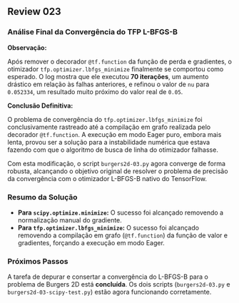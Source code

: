 ## Review 023

### Análise Final da Convergência do TFP L-BFGS-B

**Observação:**

Após remover o decorador `@tf.function` da função de perda e gradientes, o otimizador `tfp.optimizer.lbfgs_minimize` finalmente se comportou como esperado. O log mostra que ele executou **70 iterações**, um aumento drástico em relação às falhas anteriores, e refinou o valor de `nu` para `0.052334`, um resultado muito próximo do valor real de `0.05`.

**Conclusão Definitiva:**

O problema de convergência do `tfp.optimizer.lbfgs_minimize` foi conclusivamente rastreado até a compilação em grafo realizada pelo decorador `@tf.function`. A execução em modo Eager puro, embora mais lenta, provou ser a solução para a instabilidade numérica que estava fazendo com que o algoritmo de busca de linha do otimizador falhasse.

Com esta modificação, o script `burgers2d-03.py` agora converge de forma robusta, alcançando o objetivo original de resolver o problema de precisão da convergência com o otimizador L-BFGS-B nativo do TensorFlow.

### Resumo da Solução

*   **Para `scipy.optimize.minimize`:** O sucesso foi alcançado removendo a normalização manual do gradiente.
*   **Para `tfp.optimizer.lbfgs_minimize`:** O sucesso foi alcançado removendo a compilação em grafo (`@tf.function`) da função de valor e gradientes, forçando a execução em modo Eager.

### Próximos Passos

A tarefa de depurar e consertar a convergência do L-BFGS-B para o problema de Burgers 2D está **concluída**. Os dois scripts (`burgers2d-03.py` e `burgers2d-03-scipy-test.py`) estão agora funcionando corretamente.